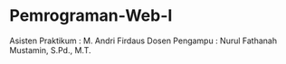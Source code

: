 # Pemrograman-Web-I
Asisten Praktikum : M. Andri Firdaus 
Dosen Pengampu : Nurul Fathanah Mustamin, S.Pd., M.T.
